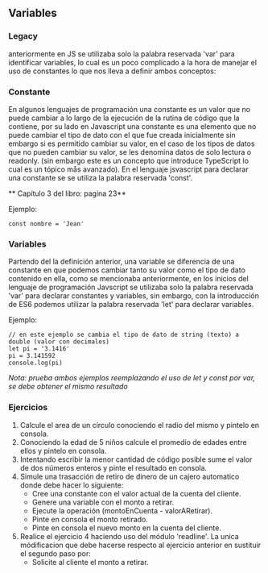 ## Variables

### Legacy
anteriormente en JS se utilizaba solo la palabra reservada 'var' para identificar variables, lo cual es un poco complicado a la hora de manejar el uso de constantes lo que nos lleva a definir ambos conceptos: 

### Constante
 En algunos lenguajes de programación una constante es un valor que no puede cambiar a lo largo de la ejecución de la rutina de código que la contiene, por su lado en Javascript una constante es una elemento que no puede cambiar el tipo de dato con el que fue creada inicialmente sin embargo si es permitido cambiar su valor, en el caso de los tipos de datos que no pueden cambiar su valor, se les denomina datos de solo lectura o readonly. (sin embargo este es un concepto que introduce TypeScript lo cual es un tópico mås avanzado). En el lenguaje jsvascript para declarar una constante se se utiliza la palabra reservada 'const'. 

** Capítulo 3 del libro: pagina 23**

Ejemplo:
```
const nombre = 'Jean' 
```

### Variables
Partendo del la definición anterior, una variable se diferencia de una constante en que podemos cambiar tanto su valor como el tipo de dato contenido en ella, como se mencionaba anteriormente, en los inicios del lenguaje de programación Javscript se utilizaba solo la palabra reservada 'var' para declarar constantes y variables, sin embargo, con la introducción de ES6 podemos utilizar la palabra reservada 'let' para declarar variables.

Ejemplo:
```
// en este ejemplo se cambia el tipo de dato de string (texto) a double (valor con decimales)
let pi = '3.1416'
pi = 3.141592
console.log(pi)
```

_Nota: prueba ambos ejemplos reemplazando el uso de let y const por var, se debe obtener el mismo resultado_

### Ejercicios
1. Calcule el area de un círculo conociendo el radio del mismo y pintelo en consola.
2. Conociendo la edad de 5 niños calcule el promedio de edades entre ellos y pintelo en consola.
3. Intentando escribir la menor cantidad de código posible sume el valor de dos números enteros y pinte el resultado en consola.
4. Simule una trasacción de retiro de dinero de un cajero automatico donde debe hacer lo siguiente:
    - Cree una constante con el valor actual de la cuenta del cliente.
    - Genere una variable con el monto a retirar.
    - Ejecute la operación (montoEnCuenta - valorARetirar).
    - Pinte en consola el monto retirado.
    - Pinte en consola el nuevo monto en la cuenta del cliente.
5. Realice el ejercicio 4 haciendo uso del módulo 'readline'. La unica módificacion que debe hacerse respecto al ejercicio anterior en sustituir el segundo paso por:
    - Solicite al cliente el monto a retirar.